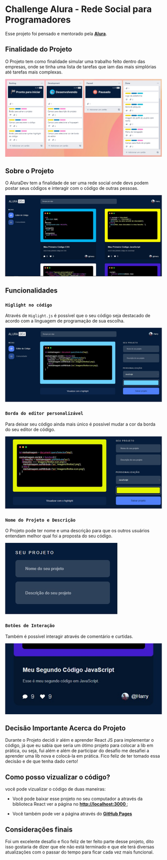 # Challenge Alura - Rede Social para Programadores

Esse projeto foi pensado e mentorado pela **[Alura](https://www.alura.com.br)**.

## Finalidade do Projeto

O Projeto tem como finalidade simular uma trabalho feito dentro das empresas, onde se tinha uma lista de tarefas que iam das mais simplórias até tarefas mais complexas.

![](/src/imagens/trello.jpg)

## Sobre o Projeto

O AluraDev tem a finalidade de ser uma rede social onde devs podem postar seus códigos e interagir com o código de outras pessoas.

![](/src/imagens/comunidade.jpg)

## Funcionalidades

### `Higlight no código`

Através de `Higlight.js` é possível que o seu código seja destacado de acordo com a linguagem de programação de sua escolha.

![](/src/imagens/editor_exemplo.jpg)

### `Borda do editor personalizável`

Para deixar seu código ainda mais único é possível mudar a cor da borda do seu editor de código.

![](/src/imagens/borda_exemplo.jpg)

### `Nome do Projeto e Descrição`

O Projeto pode ter nome e uma descrição para que os outros usuários entendam melhor qual foi a proposta do seu código.

![](/src/imagens/nome_desc_exemplo.jpg)

### `Botões de Interação`

Também é possível interagir através de comentário e curtidas.

![](/src/imagens/interac_exemplo.jpg)


## Decisão Importante Acerca do Projeto

Durante o Projeto decidi ir além e aprender React JS para implementar o código, já que eu sabia que seria um ótimo projeto para colocar a lib em prática, ou seja, fui além e além de participar do desafio me desafiei a aprender uma lib nova e colocá-la em prática. Fico feliz de ter tomado essa decisão e de que tenha dado certo!

## Como posso vizualizar o código?

você pode vizualizar o código de duas maneiras:

- Você pode baixar esse projeto no seu computador a através da biblioteca React ver a página no **[http://localhost:3000 ]()**;

- Você também pode ver a página através do **[GitHub Pages](https://danierustark.github.io/aluradev-react/)**

## Considerações finais

Foi um excelente desafio e fico feliz de ter feito parte desse projeto, dito isso gostaria de dizer que ele não está terminado e que ele terá diversas atualizações com o passar do tempo para ficar cada vez mais funcional.
